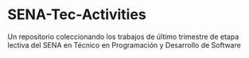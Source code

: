 # SENA-Tec-Activities
 Un repositorio coleccionando los trabajos de último trimestre de etapa lectiva del SENA en Técnico en Programación y Desarrollo de Software

